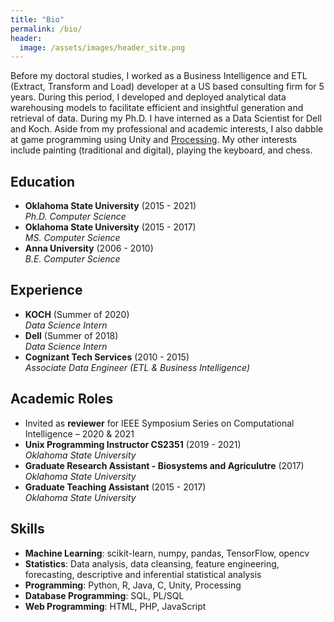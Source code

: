 ```yaml
---
title: "Bio"
permalink: /bio/
header:
  image: /assets/images/header_site.png
---
```


Before my doctoral studies, I worked as a Business Intelligence and ETL (Extract, Transform and Load) developer at a US based consulting firm for 5 years. During this period, I developed and deployed analytical data warehousing models to facilitate efficient and insightful generation and retrieval of data. During my Ph.D. I have interned as a Data Scientist for Dell and Koch. Aside from my professional and academic interests, I also dabble at game programming using Unity and [Processing](https://processing.org/). My other interests include painting (traditional and digital), playing the keyboard, and chess.

## Education
- **Oklahoma State University** (2015 - 2021)   
  *Ph.D. Computer Science*
- **Oklahoma State University** (2015 - 2017)   
  *MS. Computer Science*
- **Anna University** (2006 - 2010)   
  *B.E. Computer Science*  
  
## Experience
- **KOCH** (Summer of 2020)   
  *Data Science Intern*
- **Dell** (Summer of 2018)  
  *Data Science Intern*
- **Cognizant Tech Services** (2010 - 2015)  
  *Associate Data Engineer (ETL & Business Intelligence)*

## Academic Roles
- Invited as **reviewer** for IEEE Symposium Series on Computational Intelligence – 2020 & 2021   
- **Unix Programming Instructor CS2351** (2019 - 2021)  
  *Oklahoma State University*
- **Graduate Research Assistant - Biosystems and Agriculutre** (2017)  
  *Oklahoma State University*
- **Graduate Teaching Assistant** (2015 - 2017)  
  *Oklahoma State University*

## Skills
- **Machine Learning**: scikit-learn, numpy, pandas, TensorFlow, opencv
- **Statistics**: Data analysis, data cleansing, feature engineering, forecasting, descriptive and inferential statistical analysis
- **Programming**: Python, R, Java, C, Unity, Processing
- **Database Programming**: SQL, PL/SQL
- **Web Programming**: HTML, PHP, JavaScript

